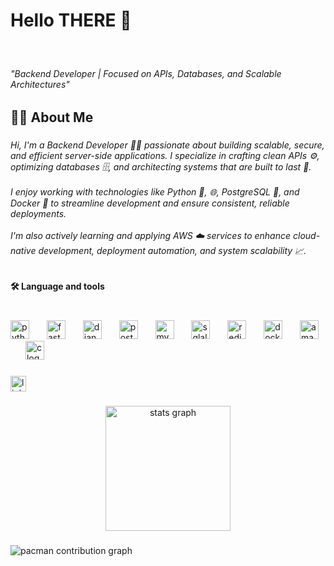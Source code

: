 <h1 align="left">Hello THERE 👋</h1>

###

<br clear="both">

<h6 align="left">"Backend Developer | Focused on APIs, Databases, and Scalable Architectures"</h6>

###

<h2 align="left">👩‍💻  About Me</h2>

###

<h6 align="left">Hi, I'm a Backend Developer 🧑‍💻 passionate about building scalable, secure, and efficient server-side applications. I specialize in crafting clean APIs ⚙️, optimizing databases 🗄️, and architecting systems that are built to last 🔧.<br><br>I enjoy working with technologies like Python 🐍,  🌐, PostgreSQL 🐘, and Docker 🐳 to streamline development and ensure consistent, reliable deployments.<br><br>I'm also actively learning and applying AWS ☁️ services to enhance cloud-native development, deployment automation, and system scalability 📈.</h6>

###

<h4 align="left">🛠 Language and tools</h4>

###

<br clear="both">

<div align="left">
  <img src="https://cdn.jsdelivr.net/gh/devicons/devicon/icons/python/python-original.svg" height="30" alt="python logo"  />
  <img width="20" />
  <img src="https://cdn.jsdelivr.net/gh/devicons/devicon/icons/fastapi/fastapi-original.svg" height="30" alt="fastapi logo"  />
  <img width="20" />
  <img src="https://cdn.jsdelivr.net/gh/devicons/devicon/icons/django/django-plain.svg" height="30" alt="django logo"  />
  <img width="20" />
  <img src="https://cdn.jsdelivr.net/gh/devicons/devicon/icons/postgresql/postgresql-original.svg" height="30" alt="postgresql logo"  />
  <img width="20" />
  <img src="https://cdn.jsdelivr.net/gh/devicons/devicon/icons/mysql/mysql-original.svg" height="30" alt="mysql logo"  />
  <img width="20" />
  <img src="https://cdn.jsdelivr.net/gh/devicons/devicon/icons/sqlalchemy/sqlalchemy-original.svg" height="30" alt="sqlalchemy logo"  />
  <img width="20" />
  <img src="https://cdn.jsdelivr.net/gh/devicons/devicon/icons/redis/redis-original.svg" height="30" alt="redis logo"  />
  <img width="20" />
  <img src="https://cdn.jsdelivr.net/gh/devicons/devicon/icons/docker/docker-original.svg" height="30" alt="docker logo"  />
  <img width="20" />
  <img src="https://cdn.jsdelivr.net/gh/devicons/devicon/icons/amazonwebservices/amazonwebservices-line-wordmark.svg" height="30" alt="amazonwebservices logo"  />
  <img width="20" />
  <img src="https://cdn.jsdelivr.net/gh/devicons/devicon/icons/c/c-original.svg" height="30" alt="c logo"  />
</div>

###

<div align="left">
  <img src="https://img.shields.io/static/v1?message=LinkedIn&logo=linkedin&label=&color=0077B5&logoColor=white&labelColor=&style=for-the-badge" height="25" alt="linkedin logo"  />
</div>

###

<div align="center">
  <img src="https://github-readme-stats.vercel.app/api?username=NeoCode-02&hide_title=true&hide_rank=false&show_icons=true&include_all_commits=true&count_private=true&disable_animations=false&theme=tokyonight&locale=en&hide_border=true&order=1" height="200" alt="stats graph"  />
</div>

###

<picture>
  <source media="(prefers-color-scheme: dark)" srcset="https://raw.githubusercontent.com/NeoCode-02/NeoCode-02/output/pacman-contribution-graph-dark.svg">
  <source media="(prefers-color-scheme: light)" srcset="https://raw.githubusercontent.com/NeoCode-02/NeoCode-02/output/pacman-contribution-graph.svg">
  <img alt="pacman contribution graph" src="https://raw.githubusercontent.com/NeoCode-02/NeoCode-02/output/pacman-contribution-graph.svg">
</picture>

###
